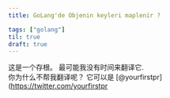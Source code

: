 ```yaml
---
title: GoLang'de Objenin keyleri maplenir ?

tags: ["golang"]
til: true
draft: true
---
```


这是一个存根。 最可能我没有时间来翻译它.  
你为什么不帮我翻译呢？ 它可以是 [@yourfirstpr](https://twitter.com/yourfirstpr
